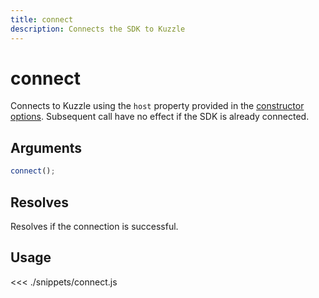 ```yaml
---
title: connect
description: Connects the SDK to Kuzzle
---
```


# connect

Connects to Kuzzle using the `host` property provided in the [constructor options](/sdk/js/6/core-classes/kuzzle/constructor/#arguments-default).
Subsequent call have no effect if the SDK is already connected.

## Arguments

```javascript
connect();
```

## Resolves

Resolves if the connection is successful.

## Usage

<<< ./snippets/connect.js
